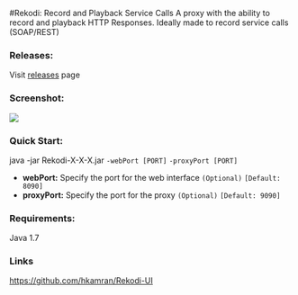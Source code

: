 #Rekodi: Record and Playback Service Calls
A proxy with the ability to record and playback HTTP Responses. Ideally made 
to record service calls (SOAP/REST)

### Releases:
Visit [releases](http://hkamran.info/projects/rekodi/releases) page

### Screenshot:

<div align="left">
	<img src="http://hkamran.info/projects/rekodi/screenshots/screenshot_1.png"></img>
</div>

### Quick Start:

java -jar Rekodi-X-X-X.jar `-webPort [PORT]` `-proxyPort [PORT]` 

- **webPort:** Specify the port for the web interface `(Optional)` `[Default: 8090]` 
- **proxyPort:** Specify the port for the proxy 	  `(Optional)` `[Default: 9090]` 		
	
### Requirements:
Java 1.7

### Links
https://github.com/hkamran/Rekodi-UI 

	
	
